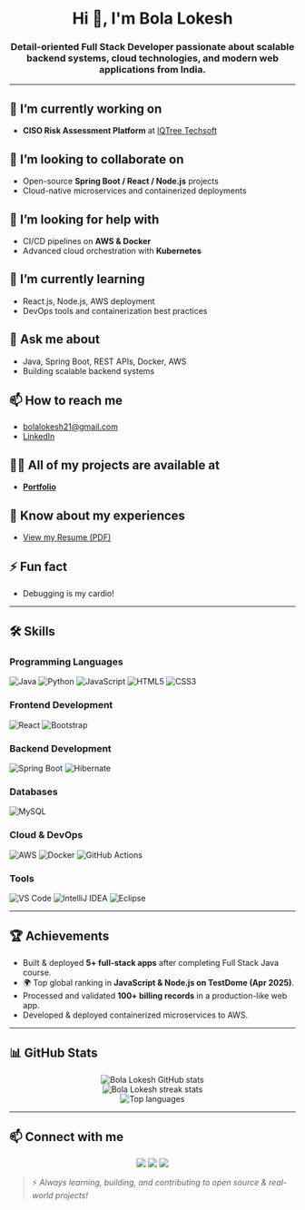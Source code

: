 <h1 align="center">Hi 👋, I'm Bola Lokesh</h1>
<h3 align="center">Detail-oriented Full Stack Developer passionate about scalable backend systems, cloud technologies, and modern web applications from India.</h3>

---

## 🔭 I’m currently working on
- **CISO Risk Assessment Platform** at [IQTree Techsoft](https://iqtreetechsoft.com/)

## 👯 I’m looking to collaborate on
- Open-source **Spring Boot / React / Node.js** projects
- Cloud-native microservices and containerized deployments

## 🤝 I’m looking for help with
- CI/CD pipelines on **AWS & Docker**
- Advanced cloud orchestration with **Kubernetes**

## 🌱 I’m currently learning
- React.js, Node.js, AWS deployment
- DevOps tools and containerization best practices

## 💬 Ask me about
- Java, Spring Boot, REST APIs, Docker, AWS
- Building scalable backend systems

## 📫 How to reach me
- bolalokesh21@gmail.com
- [LinkedIn](https://linkedin.com/in/bolalokesh)

## 👨‍💻 All of my projects are available at
- [**Portfolio**](https://bolalokesh.github.io/bolalokesh-portfolio/)

## 📄 Know about my experiences
- [View my Resume (PDF)]([https://drive.google.com/file/d/1VwCnbfIiUMPDdfiO4c4sClwP5aaNTQbM/view?usp=drive_link](#))

## ⚡ Fun fact
- Debugging is my cardio!

---

## 🛠️ Skills

### Programming Languages
![Java](https://img.shields.io/badge/-Java-007396?style=flat-square&logo=java)
![Python](https://img.shields.io/badge/-Python-3776AB?style=flat-square&logo=python)
![JavaScript](https://img.shields.io/badge/-JavaScript-F7DF1E?style=flat-square&logo=javascript)
![HTML5](https://img.shields.io/badge/-HTML5-E34F26?style=flat-square&logo=html5)
![CSS3](https://img.shields.io/badge/-CSS3-1572B6?style=flat-square&logo=css3)

### Frontend Development
![React](https://img.shields.io/badge/-React-61DAFB?style=flat-square&logo=react)
![Bootstrap](https://img.shields.io/badge/-Bootstrap-563D7C?style=flat-square&logo=bootstrap)

### Backend Development
![Spring Boot](https://img.shields.io/badge/-Spring%20Boot-6DB33F?style=flat-square&logo=springboot)
![Hibernate](https://img.shields.io/badge/-Hibernate-59666C?style=flat-square&logo=hibernate)

### Databases
![MySQL](https://img.shields.io/badge/-MySQL-4479A1?style=flat-square&logo=mysql)

### Cloud & DevOps
![AWS](https://img.shields.io/badge/-AWS-232F3E?style=flat-square&logo=amazonaws)
![Docker](https://img.shields.io/badge/-Docker-2496ED?style=flat-square&logo=docker)
![GitHub Actions](https://img.shields.io/badge/-CI/CD-2088FF?style=flat-square&logo=githubactions)

### Tools
![VS Code](https://img.shields.io/badge/-VS%20Code-007ACC?style=flat-square&logo=visualstudiocode)
![IntelliJ IDEA](https://img.shields.io/badge/-IntelliJ-000000?style=flat-square&logo=intellijidea)
![Eclipse](https://img.shields.io/badge/-Eclipse-2C2255?style=flat-square&logo=eclipse)

---

## 🏆 Achievements
- Built & deployed **5+ full-stack apps** after completing Full Stack Java course.
- 🌍 Top global ranking in **JavaScript & Node.js on TestDome (Apr 2025)**.
- Processed and validated **100+ billing records** in a production-like web app.
- Developed & deployed containerized microservices to AWS.

---

## 📊 GitHub Stats

<p align="center">
  <img src="https://github-readme-stats.vercel.app/api?username=BolaLokesh&show_icons=true&theme=tokyonight" alt="Bola Lokesh GitHub stats"/>
  <br>
  <img src="https://github-readme-streak-stats.herokuapp.com?user=BolaLokesh&theme=tokyonight" alt="Bola Lokesh streak stats"/>
  <br>
  <img src="https://github-readme-stats.vercel.app/api/top-langs/?username=BolaLokesh&layout=compact&theme=tokyonight" alt="Top languages"/>
</p>

---

## 📫 Connect with me
<p align="center">
  <a href="https://linkedin.com/in/bolalokesh"><img src="https://img.shields.io/badge/-LinkedIn-0A66C2?style=flat-square&logo=linkedin"/></a>
  <a href="mailto:bolalokesh21@gmail.com"><img src="https://img.shields.io/badge/-Gmail-D14836?style=flat-square&logo=gmail"/></a>
  <a href="https://github.com/BolaLokesh"><img src="https://img.shields.io/badge/-GitHub-181717?style=flat-square&logo=github"/></a>
</p>

> ⚡ *Always learning, building, and contributing to open source & real-world projects!*
